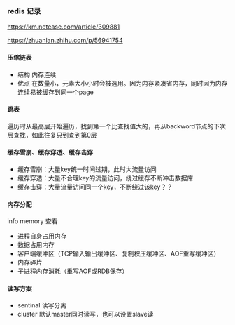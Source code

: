 ### redis 记录
https://km.netease.com/article/309881

https://zhuanlan.zhihu.com/p/56941754

#### 压缩链表
 - 结构
 内存连续
 - 优点
 在数量小，元素大小小时会被选用。因为内存紧凑省内存，同时因为内存连续易被缓存到同一个page
 
#### 跳表
遍历时从最高层开始遍历，找到第一个比查找值大的，再从backword节点的下次层查找，如此往复只到查到第0层
#### 缓存雪崩、缓存穿透、缓存击穿
 - 缓存雪崩：大量key统一时间过期，此时大流量访问
 - 缓存穿透：大量不合理key的流量访问，绕过缓存不断冲击数据库
 - 缓存击穿：大量流量访问同一个key，不断绕过该key？？

#### 内存分配
info memory 查看
 - 进程自身占用内存
 - 数据占用内存
 - 客户端缓冲区（TCP输入输出缓冲区、复制积压缓冲区、AOF重写缓冲区）
 - 内存碎片
 - 子进程内存消耗（重写AOF或RDB保存）
#### 读写方案
 - sentinal
读写分离
 - cluster
默认master同时读写，也可以设置slave读

